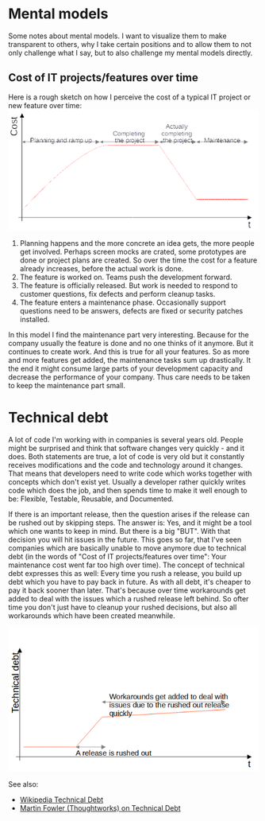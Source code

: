 # Mental models

Some notes about mental models. I want to visualize them to make transparent to others, why I take certain positions and to allow them to not only challenge what I say, but to also challenge my mental models directly.

## Cost of IT projects/features over time

Here is a rough sketch on how I perceive the cost of a typical IT project or new feature over time:
![Cost of TI projects](/img/CostOfAProjectOverTime.png)

1. Planning happens and the more concrete an idea gets, the more people get involved. Perhaps screen mocks are crated, some prototypes are done or project plans are created. So over the time the cost for a feature already increases, before the actual work is done.
2. The feature is worked on. Teams push the development forward.
3. The feature is officially released. But work is needed to respond to customer questions, fix defects and perform cleanup tasks.
4. The feature enters a maintenance phase. Occasionally support questions need to be answers, defects are fixed or security patches installed.

In this model I find the maintenance part very interesting. Because for the company usually the feature is done and no one thinks of it anymore. But it continues to create work. And this is true for all your features. So as more and more features get added, the maintenance tasks sum up drastically. It the end it might consume large parts of your development capacity and decrease the performance of your company. Thus care needs to be taken to keep the maintenance part small.

# Technical debt

A lot of code I'm working with in companies is several years old. People might be surprised and think that software changes very quickly - and it does. Both statements are true, a lot of code is very old but it constantly receives modifications and the code and technology around it changes. That means
that developers need to write code which works together with concepts which don't exist yet. Usually a developer rather quickly writes code which does the job, and then spends time to make it well enough to be: Flexible, Testable, Reusable, and Documented.

If there is an important release, then the question arises if the release can be rushed out by skipping steps. The answer is: Yes, and it might be a tool which one wants to keep in mind. But there is a big "BUT". With that decision you will hit issues in the future. This goes so far, that I've seen companies which are basically unable to move anymore due to technical debt (in the words of "Cost of IT projects/features over time": Your maintenance cost went far too high over time). The concept of technical debt expresses this as well: Every time you rush a release, you build up debt which you have to pay back in future. As with all debt, it's cheaper to pay it back sooner than later. That's because over time workarounds get added to deal with the issues which a rushed release left behind. So ofter time you don't just have to cleanup your rushed decisions, but also all workarounds which have been created meanwhile.

![Technical Debt](/img/TechnicalDebt.png)

See also:

- [Wikipedia Technical Debt](https://en.wikipedia.org/wiki/Technical_debt)
- [Martin Fowler (Thoughtworks) on Technical Debt](https://www.martinfowler.com/bliki/TechnicalDebt.html)
